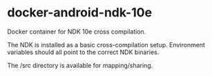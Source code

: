 # docker-android-ndk-10e
Docker container for NDK 10e cross compilation.

The NDK is installed as a basic cross-compilation setup. Environment variables should all point to the correct NDK binaries.

The /src directory is available for mapping/sharing.
